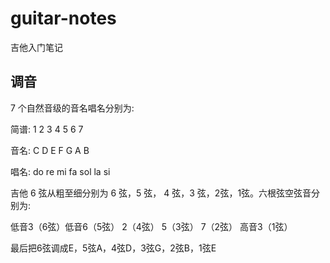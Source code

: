 # guitar-notes

吉他入门笔记

## 调音

7 个自然音级的音名唱名分别为:

简谱: 1 2 3 4 5 6 7

音名: C D E F G A B

唱名: do re mi fa sol la si

吉他 6 弦从粗至细分别为 6 弦，5 弦， 4 弦，3 弦，2弦，1弦。六根弦空弦音分别为:

低音3（6弦）低音6（5弦） 2（4弦） 5（3弦） 7（2弦） 高音3（1弦）

最后把6弦调成E，5弦A，4弦D，3弦G，2弦B，1弦E
